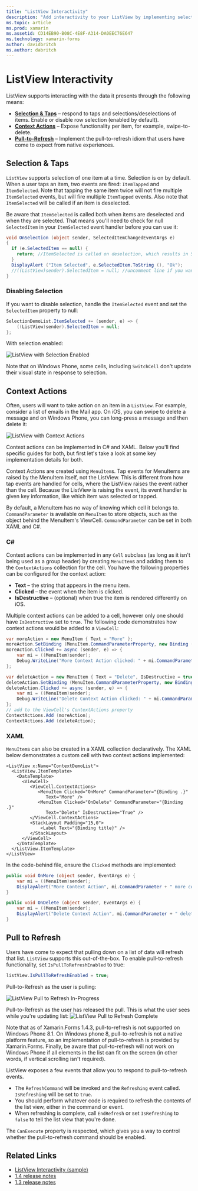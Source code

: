 ```yaml
---
title: "ListView Interactivity"
description: "Add interactivity to your ListView by implementing selections, swipe-to-delete, and pull-to-refresh."
ms.topic: article
ms.prod: xamarin
ms.assetid: CD14EB90-B08C-4E8F-A314-DA0EEC76E647
ms.technology: xamarin-forms
author: davidbritch
ms.author: dabritch
---
```


# ListView Interactivity

ListView supports interacting with the data it presents through the following means:

- [**Selection & Taps**](#selectiontaps) &ndash; respond to taps and selections/deselections of items. Enable or disable row selection (enabled by default).
- [**Context Actions**](#Context_Actions) &ndash; Expose functionality per item, for example, swipe-to-delete.
- [**Pull-to-Refresh**](#Pull_to_Refresh) &ndash; Implement the pull-to-refresh idiom that users have come to expect from native experiences.

<a name="selectiontaps" />

## Selection & Taps
`ListView` supports selection of one item at a time. Selection is on by default. When a user taps an item, two events are fired: `ItemTapped` and `ItemSelected`. Note that tapping the same item twice will not fire multiple `ItemSelected` events, but will fire multiple `ItemTapped` events. Also note that `ItemSelected` will be called if an item is deselected.

Be aware that `ItemSelected` is called both when items are deselected and when they are selected. That means you'll need to check for null `SelectedItem` in your `ItemSelected` event handler before you can use it:

```csharp
void OnSelection (object sender, SelectedItemChangedEventArgs e)
{
  if (e.SelectedItem == null) {
    return; //ItemSelected is called on deselection, which results in SelectedItem being set to null
  }
  DisplayAlert ("Item Selected", e.SelectedItem.ToString (), "Ok");
  //((ListView)sender).SelectedItem = null; //uncomment line if you want to disable the visual selection state.
}
```

### Disabling Selection

If you want to disable selection, handle the `ItemSelected` event and set the `SelectedItem` property to null:

```csharp
SelectionDemoList.ItemSelected += (sender, e) => {
    ((ListView)sender).SelectedItem = null;
};
```

With selection enabled:

![](interactivity-images/selection-default.png "ListView with Selection Enabled")

Note that on Windows Phone, some cells, including `SwitchCell` don't update their visual state in response to selection.

<a name="contextactions" />

## Context Actions
Often, users will want to take action on an item in a `ListView`. For example, consider a list of emails in the Mail app. On iOS, you can swipe to delete a message and on Windows Phone, you can long-press a message and then delete it:

![](interactivity-images/context-default.png "ListView with Context Actions")

Context actions can be implemented in C# and XAML. Below you'll find specific guides for both, but first let's take a look at some key implementation details for both.

Context Actions are created using `MenuItem`s. Tap events for MenuItems are raised by the MenuItem itself, not the ListView. This is different from how tap events are handled for cells, where the ListView raises the event rather than the cell. Because the ListView is raising the event, its event handler is given key information, like which item was selected or tapped.

By default, a MenuItem has no way of knowing which cell it belongs to. `CommandParameter` is available on `MenuItem` to store objects, such as the object behind the MenuItem's ViewCell. `CommandParameter` can be set in both XAML and C#.

### C#  

Context actions can be implemented in any `Cell` subclass (as long as it isn't being used as a group header) by creating `MenuItem`s and adding them to the `ContextActions` collection for the cell. You have the following properties can be configured for the context action:

* **Text** &ndash; the string that appears in the menu item.
* **Clicked** &ndash; the event when the item is clicked.
* **IsDestructive** &ndash; (optional) when true the item is
    rendered differently on iOS.

Multiple context actions can be added to a cell, however only one should have `IsDestructive` set to `true`. The following code demonstrates how context actions would be added to a `ViewCell`:

```csharp
var moreAction = new MenuItem { Text = "More" };
moreAction.SetBinding (MenuItem.CommandParameterProperty, new Binding ("."));
moreAction.Clicked += async (sender, e) => {
    var mi = ((MenuItem)sender);
    Debug.WriteLine("More Context Action clicked: " + mi.CommandParameter);
};

var deleteAction = new MenuItem { Text = "Delete", IsDestructive = true }; // red background
deleteAction.SetBinding (MenuItem.CommandParameterProperty, new Binding ("."));
deleteAction.Clicked += async (sender, e) => {
    var mi = ((MenuItem)sender);
    Debug.WriteLine("Delete Context Action clicked: " + mi.CommandParameter);
};
// add to the ViewCell's ContextActions property
ContextActions.Add (moreAction);
ContextActions.Add (deleteAction);
```

### XAML

`MenuItem`s can also be created in a XAML collection declaratively. The XAML below demonstrates a custom cell
    with two context actions implemented:

```xaml
<ListView x:Name="ContextDemoList">
  <ListView.ItemTemplate>
    <DataTemplate>
      <ViewCell>
         <ViewCell.ContextActions>
            <MenuItem Clicked="OnMore" CommandParameter="{Binding .}"
               Text="More" />
            <MenuItem Clicked="OnDelete" CommandParameter="{Binding .}"
               Text="Delete" IsDestructive="True" />
         </ViewCell.ContextActions>
         <StackLayout Padding="15,0">
         	 <Label Text="{Binding title}" />
         </StackLayout>
      </ViewCell>
    </DataTemplate>
  </ListView.ItemTemplate>
</ListView>
```

In the code-behind file, ensure the `Clicked` methods are implemented:

```csharp
public void OnMore (object sender, EventArgs e) {
    var mi = ((MenuItem)sender);
    DisplayAlert("More Context Action", mi.CommandParameter + " more context action", "OK");
}

public void OnDelete (object sender, EventArgs e) {
    var mi = ((MenuItem)sender);
    DisplayAlert("Delete Context Action", mi.CommandParameter + " delete context action", "OK");
}
```

<a name="Pull_to_Refresh" />

## Pull to Refresh
Users have come to expect that pulling down on a list of data will refresh that list. `ListView` supports this out-of-the-box. To enable pull-to-refresh functionality, set `IsPullToRefreshEnabled` to true:

```csharp
listView.IsPullToRefreshEnabled = true;
```

Pull-to-Refresh as the user is pulling:

![](interactivity-images/refresh-start.png "ListView Pull to Refresh In-Progress")

Pull-to-Refresh as the user has released the pull. This is what the user sees while you're updating list:
![](interactivity-images/refresh-in-progress.png "ListView Pull to Refresh Complete")

Note that as of Xamarin.Forms 1.4.3, pull-to-refresh is not supported on Windows Phone 8.1. On Windows phone 8, pull-to-refresh is not a native platform feature, so an implementation of pull-to-refresh is provided by Xamarin.Forms. Finally, be aware that pull-to-refresh will not work on Windows Phone if all elements in the list can fit on the screen (in other words, if vertical scrolling isn't required).

ListView exposes a few events that allow you to respond to pull-to-refresh events.

-  The `RefreshCommand` will be invoked and the `Refreshing`
  event called. `IsRefreshing` will be set to `true`.
-  You should perform whatever code is required to
  refresh the contents of the list view, either in the command
  or event.
-  When refreshing is complete, call `EndRefresh` or
  set `IsRefreshing` to `false` to tell the list view
  that you're done.

The `CanExecute` property is respected, which gives you a way
  to control whether the pull-to-refresh command should
  be enabled.



## Related Links

- [ListView Interactivity (sample)](https://developer.xamarin.com/samples/xamarin-forms/UserInterface/ListView/interactivity)
- [1.4 release notes](http://forums.xamarin.com/discussion/35451/xamarin-forms-1-4-0-released/)
- [1.3 release notes](http://forums.xamarin.com/discussion/29934/xamarin-forms-1-3-0-released/)
